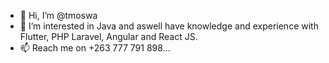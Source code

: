 - 👋 Hi, I’m @tmoswa
- 👀 I’m interested in Java and aswell have knowledge and experience with Flutter, PHP Laravel, Angular and React JS.
- 📫 Reach me on +263 777 791 898...

<!---
tmoswa/tmoswa is a ✨ special ✨ repository because its `README.md` (this file) appears on your GitHub profile.
You can click the Preview link to take a look at your changes.
--->
